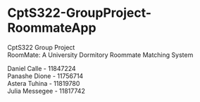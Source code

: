 # CptS322-GroupProject-RoommateApp

CptS322 Group Project<br/>
RoomMate: A University Dormitory Roommate Matching System

Daniel Calle - 11847224<br/>
Panashe Dione - 11756714<br/>
Astera Tuhina - 11819780<br/>
Julia Messegee - 11817742<br/>
